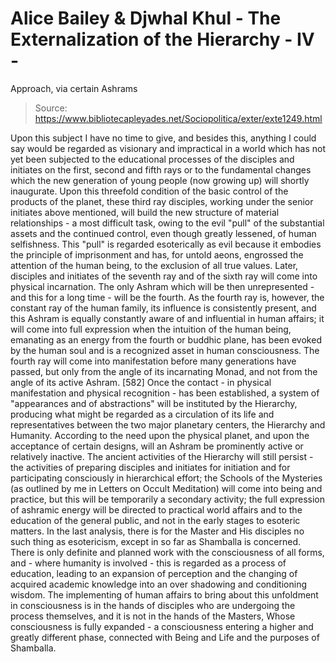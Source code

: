 # Alice Bailey & Djwhal Khul - The Externalization of the Hierarchy - IV -
Approach, via certain Ashrams

> Source: https://www.bibliotecapleyades.net/Sociopolitica/exter/exte1249.html

Upon this subject I have no time to give, and besides this, anything I could say would be regarded as visionary and impractical in a world which has not yet been subjected to the educational processes of the disciples and initiates on the first, second and fifth rays or to the fundamental changes which the new generation of young people (now growing up) will shortly inaugurate.
Upon this threefold condition of the basic control of the products of the planet, these third ray disciples, working under the senior initiates above mentioned, will build the new structure of material relationships - a most difficult task, owing to the evil "pull" of the substantial assets and the continued control, even though greatly lessened, of human selfishness. This "pull" is regarded esoterically as evil because it embodies the principle of imprisonment and has, for untold aeons, engrossed the attention of the human being, to the exclusion of all true values.
Later, disciples and initiates of the seventh ray and of the sixth ray will come into physical incarnation. The only Ashram which will be then unrepresented - and this for a long time - will be the fourth. As the fourth ray is, however, the constant ray of the human family, its influence is consistently present, and this Ashram is equally constantly aware of and influential in human affairs; it will come into full expression when the intuition of the human being, emanating as an energy from the fourth or buddhic plane, has been evoked by the human soul and is a recognized asset in human consciousness. The fourth ray will come into manifestation before many generations have passed, but only from the angle of its incarnating Monad, and not from the angle of its active Ashram. [582]
Once the contact - in physical manifestation and physical recognition - has been established, a system of "appearances and of abstractions" will be instituted by the Hierarchy, producing what might be regarded as a circulation of its life and representatives between the two major planetary centers, the Hierarchy and Humanity. According to the need upon the physical planet, and upon the acceptance of certain designs, will an Ashram be prominently active or relatively inactive.
The ancient activities of the Hierarchy will still persist - the activities of preparing disciples and initiates for initiation and for participating consciously in hierarchical effort; the Schools of the Mysteries (as outlined by me in Letters on Occult Meditation) will come into being and practice, but this will be temporarily a secondary activity; the full expression of ashramic energy will be directed to practical world affairs and to the education of the general public, and not in the early stages to esoteric matters. In the last analysis, there is for the Master and His disciples no such thing as esotericism, except in so far as Shamballa is concerned. There is only definite and planned work with the consciousness of all forms, and - where humanity is involved - this is regarded as a process of education, leading to an expansion of perception and the changing of acquired academic knowledge into an over shadowing and conditioning wisdom. The implementing of human affairs to bring about this unfoldment in consciousness is in the hands of disciples who are undergoing the process themselves, and it is not in the hands of the Masters, Whose consciousness is fully expanded - a consciousness entering a higher and greatly different phase, connected with Being and Life and the purposes of Shamballa.
